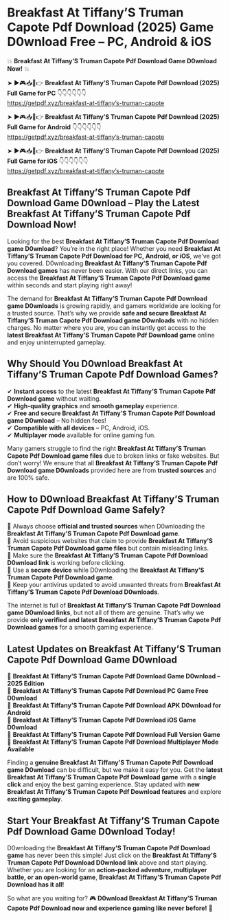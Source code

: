 # Breakfast At Tiffany’S Truman Capote Pdf Download (2025) Game D0wnload Free – PC, Android & iOS

💥 **Breakfast At Tiffany’S Truman Capote Pdf Download Game D0wnload Now!** 💥  

➤ ►🎮📥📱👉 **Breakfast At Tiffany’S Truman Capote Pdf Download (2025) Full Game for PC** 👇👇👇👇👇👇  
https://getpdf.xyz/breakfast-at-tiffany’s-truman-capote  

➤ ►🎮📥📱👉 **Breakfast At Tiffany’S Truman Capote Pdf Download (2025) Full Game for Android** 👇👇👇👇👇👇  
https://getpdf.xyz/breakfast-at-tiffany’s-truman-capote  

➤ ►🎮📥📱👉 **Breakfast At Tiffany’S Truman Capote Pdf Download (2025) Full Game for iOS** 👇👇👇👇👇👇  
https://getpdf.xyz/breakfast-at-tiffany’s-truman-capote  

## Breakfast At Tiffany’S Truman Capote Pdf Download Game D0wnload – Play the Latest Breakfast At Tiffany’S Truman Capote Pdf Download Now!

Looking for the best **Breakfast At Tiffany’S Truman Capote Pdf Download game D0wnload**? You’re in the right place! Whether you need **Breakfast At Tiffany’S Truman Capote Pdf Download for PC, Android, or iOS**, we’ve got you covered. D0wnloading **Breakfast At Tiffany’S Truman Capote Pdf Download games** has never been easier. With our direct links, you can access the **Breakfast At Tiffany’S Truman Capote Pdf Download game** within seconds and start playing right away!  

The demand for **Breakfast At Tiffany’S Truman Capote Pdf Download game D0wnloads** is growing rapidly, and gamers worldwide are looking for a trusted source. That’s why we provide **safe and secure Breakfast At Tiffany’S Truman Capote Pdf Download game D0wnloads** with no hidden charges. No matter where you are, you can instantly get access to the **latest Breakfast At Tiffany’S Truman Capote Pdf Download game** online and enjoy uninterrupted gameplay.  

## **Why Should You D0wnload Breakfast At Tiffany’S Truman Capote Pdf Download Games?**  

✔ **Instant access** to the latest **Breakfast At Tiffany’S Truman Capote Pdf Download game** without waiting.  
✔ **High-quality graphics** and **smooth gameplay** experience.  
✔ **Free and secure Breakfast At Tiffany’S Truman Capote Pdf Download game D0wnload** – No hidden fees!  
✔ **Compatible with all devices** – PC, Android, iOS.  
✔ **Multiplayer mode** available for online gaming fun.  

Many gamers struggle to find the right **Breakfast At Tiffany’S Truman Capote Pdf Download game files** due to broken links or fake websites. But don’t worry! We ensure that all **Breakfast At Tiffany’S Truman Capote Pdf Download game D0wnloads** provided here are from **trusted sources** and are 100% safe.  

## **How to D0wnload Breakfast At Tiffany’S Truman Capote Pdf Download Game Safely?**  

📌 Always choose **official and trusted sources** when D0wnloading the **Breakfast At Tiffany’S Truman Capote Pdf Download game**.  
📌 Avoid suspicious websites that claim to provide **Breakfast At Tiffany’S Truman Capote Pdf Download game files** but contain misleading links.  
📌 Make sure the **Breakfast At Tiffany’S Truman Capote Pdf Download D0wnload link** is working before clicking.  
📌 Use a **secure device** while D0wnloading the **Breakfast At Tiffany’S Truman Capote Pdf Download game**.  
📌 Keep your antivirus updated to avoid unwanted threats from **Breakfast At Tiffany’S Truman Capote Pdf Download D0wnloads**.  

The internet is full of **Breakfast At Tiffany’S Truman Capote Pdf Download game D0wnload links**, but not all of them are genuine. That’s why we provide **only verified and latest Breakfast At Tiffany’S Truman Capote Pdf Download games** for a smooth gaming experience.  

## **Latest Updates on Breakfast At Tiffany’S Truman Capote Pdf Download Game D0wnload**  

🔹 **Breakfast At Tiffany’S Truman Capote Pdf Download Game D0wnload – 2025 Edition**  
🔹 **Breakfast At Tiffany’S Truman Capote Pdf Download PC Game Free D0wnload**  
🔹 **Breakfast At Tiffany’S Truman Capote Pdf Download APK D0wnload for Android**  
🔹 **Breakfast At Tiffany’S Truman Capote Pdf Download iOS Game D0wnload**  
🔹 **Breakfast At Tiffany’S Truman Capote Pdf Download Full Version Game**  
🔹 **Breakfast At Tiffany’S Truman Capote Pdf Download Multiplayer Mode Available**  

Finding a **genuine Breakfast At Tiffany’S Truman Capote Pdf Download game D0wnload** can be difficult, but we make it easy for you. Get the **latest Breakfast At Tiffany’S Truman Capote Pdf Download game** with a **single click** and enjoy the best gaming experience. Stay updated with **new Breakfast At Tiffany’S Truman Capote Pdf Download features** and explore **exciting gameplay**.  

## **Start Your Breakfast At Tiffany’S Truman Capote Pdf Download Game D0wnload Today!**  

D0wnloading the **Breakfast At Tiffany’S Truman Capote Pdf Download game** has never been this simple! Just click on the **Breakfast At Tiffany’S Truman Capote Pdf Download D0wnload link** above and start playing. Whether you are looking for an **action-packed adventure, multiplayer battle, or an open-world game**, **Breakfast At Tiffany’S Truman Capote Pdf Download has it all!**  

So what are you waiting for? 🎮 **D0wnload Breakfast At Tiffany’S Truman Capote Pdf Download now and experience gaming like never before!** 🚀  